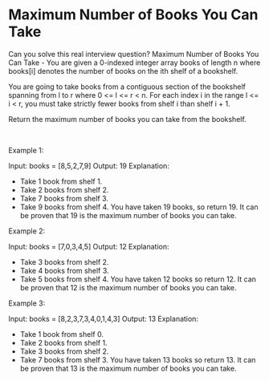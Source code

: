 # Maximum Number of Books You Can Take

Can you solve this real interview question? Maximum Number of Books You Can Take - You are given a 0-indexed integer array books of length n where books[i] denotes the number of books on the ith shelf of a bookshelf.

You are going to take books from a contiguous section of the bookshelf spanning from l to r where 0 <= l <= r < n. For each index i in the range l <= i < r, you must take strictly fewer books from shelf i than shelf i + 1.

Return the maximum number of books you can take from the bookshelf.

 

Example 1:


Input: books = [8,5,2,7,9]
Output: 19
Explanation:
- Take 1 book from shelf 1.
- Take 2 books from shelf 2.
- Take 7 books from shelf 3.
- Take 9 books from shelf 4.
You have taken 19 books, so return 19.
It can be proven that 19 is the maximum number of books you can take.


Example 2:


Input: books = [7,0,3,4,5]
Output: 12
Explanation:
- Take 3 books from shelf 2.
- Take 4 books from shelf 3.
- Take 5 books from shelf 4.
You have taken 12 books so return 12.
It can be proven that 12 is the maximum number of books you can take.


Example 3:


Input: books = [8,2,3,7,3,4,0,1,4,3]
Output: 13
Explanation:
- Take 1 book from shelf 0.
- Take 2 books from shelf 1.
- Take 3 books from shelf 2.
- Take 7 books from shelf 3.
You have taken 13 books so return 13.
It can be proven that 13 is the maximum number of books you can take.